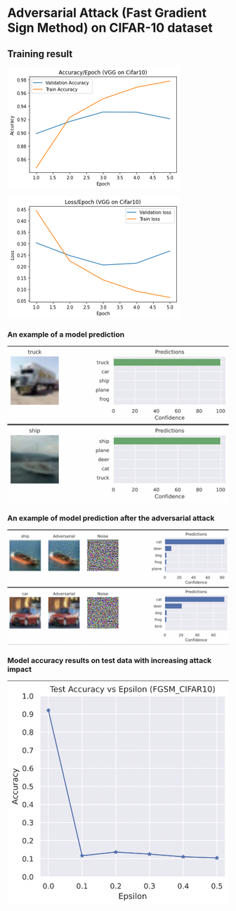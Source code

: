 # Adversarial Attack (Fast Gradient Sign Method) on CIFAR-10 dataset 

<h2> Training result </h2>


![alt text](./img/accuracy_plot.png)

![alt text](./img/Training_loss.png)

<h3> An example of a model prediction </h3>

![alt text](./img/prediction.png)

<h3> An example of model prediction after the adversarial attack </h3>


![alt text](./img/prediction_after_adeverserial_attack.png)

<h3> Model accuracy results on test data with increasing attack impact </h3>

![alt text](./img/test_Accuracy_eps.png)

